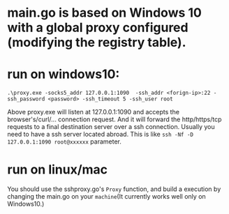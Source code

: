 # main.go is based on Windows 10 with a global proxy configured (modifying the registry table).

# run on windows10:
  `.\proxy.exe -socks5_addr 127.0.0.1:1090  -ssh_addr <forign-ip>:22 -ssh_password <password> -ssh_timeout 5 -ssh_user root`

<span>Above proxy.exe will listen at 127.0.0.1:1090 and accepts the browser's/curl/... connection request. And it will forward the http/https/tcp requests to a final destination server over a ssh connection. Usually you need to have a ssh server located abroad. This is like `ssh -Nf -D 127.0.0.1:1090 root@xxxxxx` parameter.</span>

# run on linux/mac
You should use the sshproxy.go's `Proxy` function, and build a execution by changing the main.go on your `machine`(It currently works well only on Windows10.)

